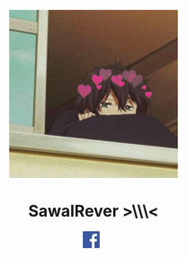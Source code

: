 <p align='center'>
  <img width='300px' src='https://github.com/Rever-Z/Rever-Z/blob/main/img/oreki.jpg?raw=true'>
  <h1 align='center'> SawalRever >\\\< </h1>
<p align='center'>
  <a href='https://www.instagram.com/crypto.rever'><img height="30" src="https://raw.githubusercontent.com/Rever-Z/Rever-Z/main/img/fb.png"></a>&nbsp;&nbsp;
